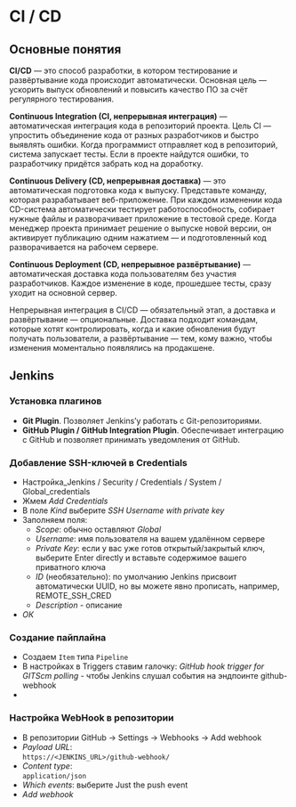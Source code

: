 # CI / CD

## Основные понятия

**CI/CD** — это способ разработки, в котором тестирование и развёртывание кода происходит автоматически. Основная цель — ускорить выпуск обновлений и повысить качество ПО за счёт регулярного тестирования.

**Continuous Integration (CI, непрерывная интеграция)** — автоматическая интеграция кода в репозиторий проекта. Цель CI — упростить объединение кода от разных разработчиков и быстро выявлять ошибки. Когда программист отправляет код в репозиторий, система запускает тесты. Если в проекте найдутся ошибки, то разработчику придётся забрать код на доработку.

**Continuous Delivery (CD, непрерывная доставка)** — это автоматическая подготовка кода к выпуску. Представьте команду, которая разрабатывает веб-приложение. При каждом изменении кода CD-система автоматически тестирует работоспособность, собирает нужные файлы и разворачивает приложение в тестовой среде. Когда менеджер проекта принимает решение о выпуске новой версии, он активирует публикацию одним нажатием — и подготовленный код разворачивается на рабочем сервере.

**Continuous Deployment (CD, непрерывное развёртывание)** — автоматическая доставка кода пользователям без участия разработчиков. Каждое изменение в коде, прошедшее тесты, сразу уходит на основной сервер.



Непрерывная интеграция в CI/CD — обязательный этап, а доставка и развёртывание — опциональные. Доставка подходит командам, которые хотят контролировать, когда и какие обновления будут получать пользователи, а развёртывание — тем, кому важно, чтобы изменения моментально появлялись на продакшене.

## Jenkins

### Установка плагинов

* **Git Plugin**. Позволяет Jenkins’у работать с Git-репозиториями.
* **GitHub Plugin / GitHub Integration Plugin**. Обеспечивает интеграцию с GitHub и позволяет принимать уведомления от GitHub.

### Добавление SSH-ключей в Credentials

* Настройка_Jenkins / Security / Credentials / System / Global_credentials
* Жмем *Add Credentials*
* В поле *Kind* выберите *SSH Username with private key*
* Заполняем поля:
  * *Scope*: обычно оставляют *Global*
  * *Username*: имя пользователя на вашем удалённом сервере
  * *Private Key*: если у вас уже готов открытый/закрытый ключ, выберите Enter directly и вставьте содержимое вашего приватного ключа
  * *ID* (необязательно): по умолчанию Jenkins присвоит автоматически UUID, но вы можете явно прописать, например, REMOTE_SSH_CRED
  * *Description* - описание
* *ОК*

### Создание пайплайна

* Создаем `Item` типа `Pipeline`
* В настройках в Triggers ставим галочку: *GitHub hook trigger for GITScm polling* - чтобы Jenkins слушал события на эндпоинте github-webhook
* 


### Настройка WebHook в репозитории

* В репозитории GitHub → Settings → Webhooks → Add webhook
* *Payload URL*:  
`https://<JENKINS_URL>/github-webhook/`
* *Content type*:  
`application/json`
* *Which events*: выберите Just the push event
* *Add webhook*
